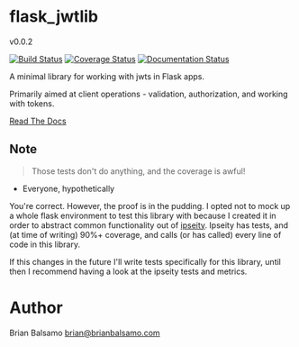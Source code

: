 # flask_jwtlib

v0.0.2

[![Build Status](https://travis-ci.org/bnbalsamo/flask_jwtlib.svg?branch=master)](https://travis-ci.org/bnbalsamo/flask_jwtlib) [![Coverage Status](https://coveralls.io/repos/github/bnbalsamo/flask_jwtlib/badge.svg?branch=master)](https://coveralls.io/github/bnbalsamo/flask_jwtlib?branch=master) [![Documentation Status](https://readthedocs.org/projects/flask-jwtlib/badge/?version=latest)](http://flask-jwtlib.readthedocs.io/en/latest/?badge=latest)

A minimal library for working with jwts in Flask apps.

Primarily aimed at client operations - validation, authorization, and working with tokens.

[Read The Docs](https://flask-jwtlib.readthedocs.io/en/latest/)

## Note
> Those tests don't do anything, and the coverage is awful!
- Everyone, hypothetically

You're correct. However, the proof is in the pudding. I opted not to mock up a whole flask
environment to test this library with because I created it in order to abstract common
functionality out of [ipseity](https://github.com/bnbalsamo/ipseity). Ipseity has tests, and
(at time of writing) 90%+ coverage, and calls (or has called) every line of code in this library.

If this changes in the future I'll write tests specifically for this library, until then I recommend
having a look at the ipseity tests and metrics.

# Author
Brian Balsamo <brian@brianbalsamo.com>
